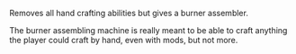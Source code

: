 Removes all hand crafting abilities but gives a burner assembler.

The burner assembling machine is really meant to be able to craft anything the player could craft by hand, even with mods, but not more.
